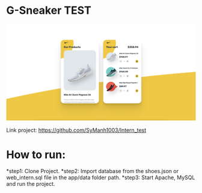 # G-Sneaker TEST
![Screenshot](./screenshots/Screenshot.jpg)

Link project: https://github.com/SyManh1003/Intern_test

# How to run:
*step1: Clone Project.
*step2: Import database from the shoes.json or web_intern.sql file in the app/data folder path.
*step3: Start Apache, MySQL and run the project.
